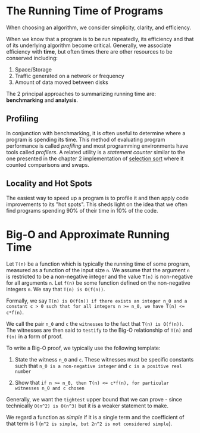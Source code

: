 # The Running Time of Programs

When choosing an algorithm, we consider simplicity, clarity, and efficiency.

When we know that a program is to be run repeatedly, its efficiency and that of its underlying algorithm become critical. Generally, we associate efficiency with **time**, but often times there are other resources to be conserved including:

1. Space/Storage
2. Traffic generated on a network or frequency
3. Amount of data moved between disks

The 2 principal approaches to summarizing running time are: **benchmarking** and **analysis**.

## Profiling

In conjunction with benchmarking, it is often useful to determine where a program is spending its time. This method of evaluating program performance is called *profiling* and most programming environments have tools called *profilers*. A related utility is a *statement counter* similar to the one presented in the chapter 2 implementation of [selection sort](../ch2/sorting/selection_sort.c) where it counted comparisons and swaps.

## Locality and Hot Spots

The easiest way to speed up a program is to profile it and then apply code improvements to its "hot spots". This sheds light on the idea that we often find programs spending 90% of their time in 10% of the code.

# Big-O and Approximate Running Time

Let `T(n)` be a function which is typically the running time of some program, measured as a function of the input size `n`. We assume that the argument `n` is restricted to be a non-negative integer and the value `T(n)` is non-negative for all arguments `n`. Let `f(n)` be some function defined on the non-negative integers `n`. We say that `T(n) is O(f(n))`.

Formally, we say `T(n) is O(f(n)) if there exists an integer n_0 and a constant c > 0 such that for all integers n >= n_0, we have T(n) <= c*f(n)`.

We call the pair `n_0` and `c` the `witnesses` to the fact that `T(n) is O(f(n))`. The witnesses are then said to `testify` to the Big-O relationship of `T(n)` and `f(n)` in a form of proof.

To write a Big-O proof, we typically use the following template:

1. State the witness `n_0` and `c`. These witnesses must be specific constants such that `n_0 is a non-negative integer` and `c is a positive real number`

2. Show that `if n >= n_0, then T(n) <= c*f(n), for particular witnesses n_0 and c chosen` 

Generally, we want the `tightest` upper bound that we can prove - since technically `O(n^2) is O(n^3)` but it is a weaker statement to make.

We regard a function as *simple* if it is a single term and the coefficient of that term is 1 (`n^2 is simple, but 2n^2 is not considered simple`).
